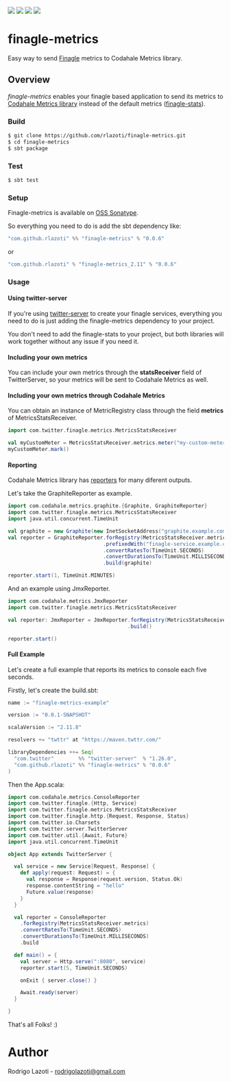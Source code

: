 [![][travis img]][travis]
[![][release img]][release]
[![][quality img]][quality]
[![][license img]][license]

[travis]:https://travis-ci.org/rlazoti/finagle-metrics
[travis img]:https://travis-ci.org/rlazoti/finagle-metrics.svg?branch=master

[release]:https://github.com/rlazoti/finagle-metrics/releases
[release img]:https://img.shields.io/github/release/rlazoti/finagle-metrics.svg

[quality]:https://www.codacy.com/app/rodrigolazoti/finagle-metrics
[quality img]:https://api.codacy.com/project/badge/Grade/812e2e73d83b4944aee308a58eb84ded

[license]:LICENSE
[license img]:https://img.shields.io/dub/l/vibe-d.svg


finagle-metrics
===============

Easy way to send [Finagle](https://github.com/twitter/finagle) metrics to Codahale Metrics library.

## Overview

*finagle-metrics* enables your finagle based application to send its metrics to [Codahale Metrics library](https://github.com/dropwizard/metrics) instead of the default metrics ([finagle-stats](https://github.com/twitter/finagle/tree/master/finagle-stats)).

### Build

```sh
$ git clone https://github.com/rlazoti/finagle-metrics.git
$ cd finagle-metrics
$ sbt package
```

### Test

```sh
$ sbt test
```

### Setup

Finagle-metrics is available on [OSS Sonatype](https://oss.sonatype.org).

So everything you need to do is add the sbt dependency like:


```scala
"com.github.rlazoti" %% "finagle-metrics" % "0.0.6"
```

or

```scala
"com.github.rlazoti" % "finagle-metrics_2.11" % "0.0.6"
```

### Usage

#### Using twitter-server

If you're using [twitter-server](https://github.com/twitter/twitter-server) to create your finagle services, everything you need to do is just adding the finagle-metrics dependency to your project.

You don't need to add the finagle-stats to your project, but both libraries will work together without any issue if you need it.

#### Including your own metrics

You can include your own metrics through the **statsReceiver** field of TwitterServer, so your metrics will be sent to Codahale Metrics as well.

#### Including your own metrics through Codahale Metrics

You can obtain an instance of MetricRegistry class through the field **metrics** of MetricsStatsReceiver.

```scala
import com.twitter.finagle.metrics.MetricsStatsReceiver

val myCustomMeter = MetricsStatsReceiver.metrics.meter("my-custom-meter")
myCustomMeter.mark()
```

#### Reporting

Codahale Metrics library has [reporters](https://dropwizard.github.io/metrics/3.1.0/getting-started/#other-reporting) for many diferent outputs.

Let's take the GraphiteReporter as example.

```scala
import com.codahale.metrics.graphite.{Graphite, GraphiteReporter}
import com.twitter.finagle.metrics.MetricsStatsReceiver
import java.util.concurrent.TimeUnit

val graphite = new Graphite(new InetSocketAddress("graphite.example.com", 2003))
val reporter = GraphiteReporter.forRegistry(MetricsStatsReceiver.metrics)
                               .prefixedWith("finagle-service.example.com")
                               .convertRatesTo(TimeUnit.SECONDS)
                               .convertDurationsTo(TimeUnit.MILLISECONDS)
                               .build(graphite)

reporter.start(1, TimeUnit.MINUTES)
```

And an example using JmxReporter.

```scala
import com.codahale.metrics.JmxReporter
import com.twitter.finagle.metrics.MetricsStatsReceiver

val reporter: JmxReporter = JmxReporter.forRegistry(MetricsStatsReceiver.metrics)
                                       .build()

reporter.start()
```

#### Full Example

Let's create a full example that reports its metrics to console each five seconds.

Firstly, let's create the build.sbt:

```scala
name := "finagle-metrics-example"

version := "0.0.1-SNAPSHOT"

scalaVersion := "2.11.8"

resolvers += "twttr" at "https://maven.twttr.com/"

libraryDependencies ++= Seq(
  "com.twitter"        %% "twitter-server"  % "1.26.0",
  "com.github.rlazoti" %% "finagle-metrics" % "0.0.6"
)
```

Then the App.scala:

```scala
import com.codahale.metrics.ConsoleReporter
import com.twitter.finagle.{Http, Service}
import com.twitter.finagle.metrics.MetricsStatsReceiver
import com.twitter.finagle.http.{Request, Response, Status}
import com.twitter.io.Charsets
import com.twitter.server.TwitterServer
import com.twitter.util.{Await, Future}
import java.util.concurrent.TimeUnit

object App extends TwitterServer {

  val service = new Service[Request, Response] {
    def apply(request: Request) = {
      val response = Response(request.version, Status.Ok)
      response.contentString = "hello"
      Future.value(response)
    }
  }

  val reporter = ConsoleReporter
    .forRegistry(MetricsStatsReceiver.metrics)
    .convertRatesTo(TimeUnit.SECONDS)
    .convertDurationsTo(TimeUnit.MILLISECONDS)
    .build

  def main() = {
    val server = Http.serve(":8080", service)
    reporter.start(5, TimeUnit.SECONDS)

    onExit { server.close() }

    Await.ready(server)
  }

}
```

That's all Folks! :)


Author
======

Rodrigo Lazoti - rodrigolazoti@gmail.com
